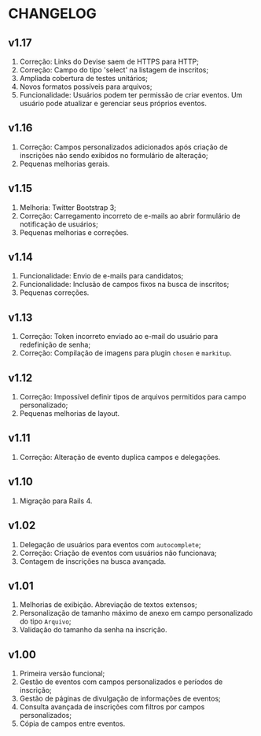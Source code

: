 
# CHANGELOG

## v1.17

1. Correção: Links do Devise saem de HTTPS para HTTP;
2. Correção: Campo do tipo 'select' na listagem de inscritos;
3. Ampliada cobertura de testes unitários;
4. Novos formatos possíveis para arquivos;
5. Funcionalidade: Usuários podem ter permissão de criar eventos. Um usuário
pode atualizar e gerenciar seus próprios eventos.

## v1.16

1. Correção: Campos personalizados adicionados após criação de inscrições não
sendo exibidos no formulário de alteração;
2. Pequenas melhorias gerais.

## v1.15

1. Melhoria: Twitter Bootstrap 3;
2. Correção: Carregamento incorreto de e-mails ao abrir formulário de
notificação de usuários;
3. Pequenas melhorias e correções.

## v1.14

1. Funcionalidade: Envio de e-mails para candidatos;
2. Funcionalidade: Inclusão de campos fixos na busca de inscritos;
3. Pequenas correções.

## v1.13

1. Correção: Token incorreto enviado ao e-mail do usuário para redefinição de senha;
2. Correção: Compilação de imagens para plugin `chosen` e `markitup`.

## v1.12

1. Correção: Impossível definir tipos de arquivos permitidos para campo personalizado;
3. Pequenas melhorias de layout.

## v1.11

1. Correção: Alteração de evento duplica campos e delegações.

## v1.10

1. Migração para Rails 4.

## v1.02

1. Delegação de usuários para eventos com `autocomplete`;
2. Correção: Criação de eventos com usuários não funcionava;
3. Contagem de inscrições na busca avançada.

## v1.01

1. Melhorias de exibição. Abreviação de textos extensos;
2. Personalização de tamanho máximo de anexo em campo personalizado do tipo `Arquivo`;
3. Validação do tamanho da senha na inscrição.

## v1.00

1. Primeira versão funcional;
2. Gestão de eventos com campos personalizados e períodos de inscrição;
3. Gestão de páginas de divulgação de informações de eventos;
4. Consulta avançada de inscrições com filtros por campos personalizados;
5. Cópia de campos entre eventos.
